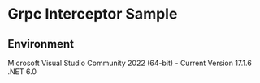 # Grpc Interceptor Sample
 
## Environment
Microsoft Visual Studio Community 2022 (64-bit) - Current
Version 17.1.6
.NET 6.0
